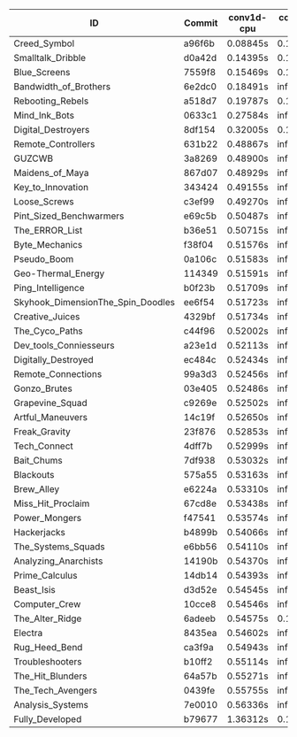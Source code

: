 |ID|Commit|conv1d-cpu|conv1d-gpu|DWSPConv2D-gpu|gemm-gpu|avg|
|-|-|-|-|-|-|-|
|Creed_Symbol|a96f6b|0.08845s|0.12052s|infs|1.85279s|infs|
|Smalltalk_Dribble|d0a42d|0.14395s|0.13263s|infs|4.49272s|infs|
|Blue_Screens|7559f8|0.15469s|0.13144s|infs|4.56429s|infs|
|Bandwidth_of_Brothers|6e2dc0|0.18491s|infs|infs|2.15789s|infs|
|Rebooting_Rebels|a518d7|0.19787s|0.12649s|infs|4.48326s|infs|
|Mind_Ink_Bots|0633c1|0.27584s|infs|infs|5.04867s|infs|
|Digital_Destroyers|8df154|0.32005s|0.12457s|infs|2.08108s|infs|
|Remote_Controllers|631b22|0.48867s|infs|infs|4.53616s|infs|
|GUZCWB|3a8269|0.48900s|infs|infs|4.57706s|infs|
|Maidens_of_Maya|867d07|0.48929s|infs|infs|4.58218s|infs|
|Key_to_Innovation|343424|0.49155s|infs|infs|4.56978s|infs|
|Loose_Screws|c3ef99|0.49270s|infs|infs|4.52681s|infs|
|Pint_Sized_Benchwarmers|e69c5b|0.50487s|infs|infs|4.63449s|infs|
|The_ERROR_List|b36e51|0.50715s|infs|infs|4.54701s|infs|
|Byte_Mechanics|f38f04|0.51576s|infs|infs|4.56550s|infs|
|Pseudo_Boom|0a106c|0.51583s|infs|infs|4.53812s|infs|
|Geo-Thermal_Energy|114349|0.51591s|infs|infs|4.57364s|infs|
|Ping_Intelligence|b0f23b|0.51709s|infs|infs|4.53570s|infs|
|Skyhook_DimensionThe_Spin_Doodles|ee6f54|0.51723s|infs|infs|4.58822s|infs|
|Creative_Juices|4329bf|0.51734s|infs|infs|4.53342s|infs|
|The_Cyco_Paths|c44f96|0.52002s|infs|infs|4.57502s|infs|
|Dev_tools_Conniesseurs|a23e1d|0.52113s|infs|infs|4.54428s|infs|
|Digitally_Destroyed|ec484c|0.52434s|infs|infs|4.53472s|infs|
|Remote_Connections|99a3d3|0.52456s|infs|infs|4.53769s|infs|
|Gonzo_Brutes|03e405|0.52486s|infs|infs|4.58663s|infs|
|Grapevine_Squad|c9269e|0.52502s|infs|infs|4.53339s|infs|
|Artful_Maneuvers|14c19f|0.52650s|infs|infs|4.53656s|infs|
|Freak_Gravity|23f876|0.52853s|infs|infs|4.57650s|infs|
|Tech_Connect|4dff7b|0.52999s|infs|infs|4.56506s|infs|
|Bait_Chums|7df938|0.53032s|infs|infs|4.54093s|infs|
|Blackouts|575a55|0.53163s|infs|infs|4.53217s|infs|
|Brew_Alley|e6224a|0.53310s|infs|infs|4.68151s|infs|
|Miss_Hit_Proclaim|67cd8e|0.53438s|infs|infs|4.53302s|infs|
|Power_Mongers|f47541|0.53574s|infs|infs|4.54533s|infs|
|Hackerjacks|b4899b|0.54066s|infs|infs|4.57046s|infs|
|The_Systems_Squads|e6bb56|0.54110s|infs|infs|4.58148s|infs|
|Analyzing_Anarchists|14190b|0.54370s|infs|infs|4.57545s|infs|
|Prime_Calculus|14db14|0.54393s|infs|infs|4.54620s|infs|
|Beast_Isis|d3d52e|0.54545s|infs|infs|4.57904s|infs|
|Computer_Crew|10cce8|0.54546s|infs|infs|4.71026s|infs|
|The_Alter_Ridge|6adeeb|0.54575s|0.16203s|infs|4.50707s|infs|
|Electra|8435ea|0.54602s|infs|infs|4.58680s|infs|
|Rug_Heed_Bend|ca3f9a|0.54943s|infs|infs|4.55776s|infs|
|Troubleshooters|b10ff2|0.55114s|infs|infs|4.54688s|infs|
|The_Hit_Blunders|64a57b|0.55271s|infs|infs|4.53723s|infs|
|The_Tech_Avengers|0439fe|0.55755s|infs|infs|4.56622s|infs|
|Analysis_Systems|7e0010|0.56336s|infs|infs|4.54232s|infs|
|Fully_Developed|b79677|1.36312s|0.15407s|infs|2.21705s|infs|
